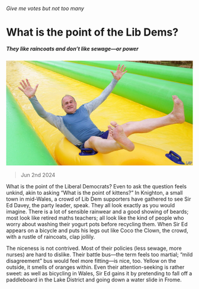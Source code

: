 ###### Give me votes but not too many

# What is the point of the Lib Dems? 

##### They like raincoats and don’t like sewage—or power 

![image](images/20240601_BRP505.jpg) 

> Jun 2nd 2024 

What is the point of the Liberal Democrats? Even to ask the question feels unkind, akin to asking “What is the point of kittens?” In Knighton, a small town in mid-Wales, a crowd of Lib Dem supporters have gathered to see Sir Ed Davey, the party leader, speak. They all look exactly as you would imagine. There is a lot of sensible rainwear and a good showing of beards; most look like retired maths teachers; all look like the kind of people who worry about washing their yogurt pots before recycling them. When Sir Ed appears on a bicycle and puts his legs out like Coco the Clown, the crowd, with a rustle of raincoats, clap jollily. 

The niceness is not contrived. Most of their policies (less sewage, more nurses) are hard to dislike. Their battle bus—the term feels too martial; “mild disagreement” bus would feel more fitting—is nice, too. Yellow on the outside, it smells of oranges within. Even their attention-seeking is rather sweet: as well as bicycling in Wales, Sir Ed gains it by pretending to fall off a paddleboard in the Lake District and going down a water slide in Frome. 

